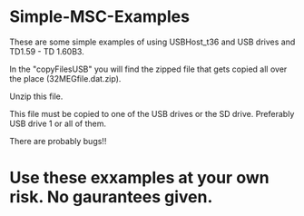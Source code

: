 # Simple-MSC-Examples

These are some simple examples of using USBHost_t36 and USB drives and TD1.59 - TD 1.60B3.

In the "copyFilesUSB" you will find the zipped file that gets copied all over the place (32MEGfile.dat.zip).

Unzip this file. 

This file must be copied to one of the USB drives or the SD drive. Preferably USB drive 1 or all of them.

There are probably bugs!!

# Use these exxamples at your own risk. No gaurantees given. 
